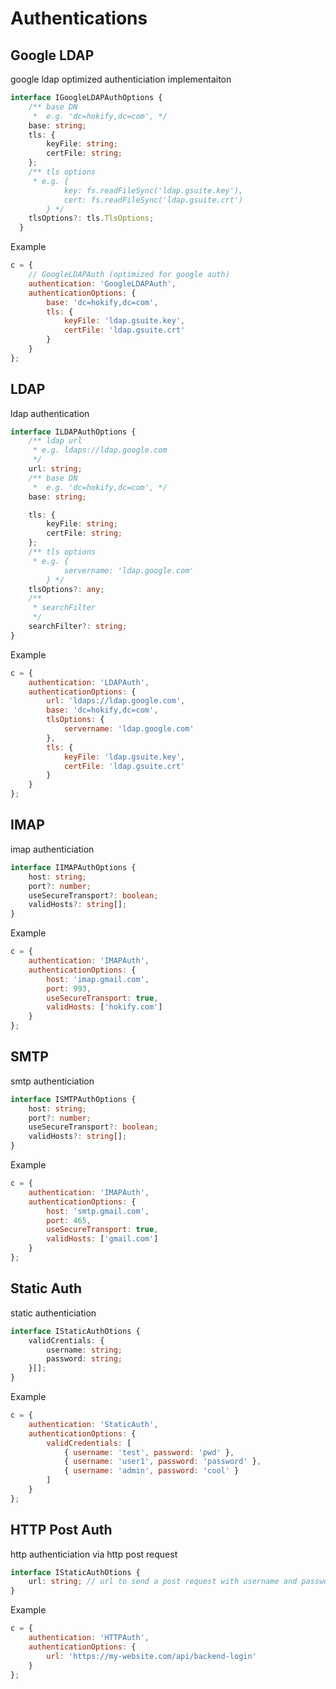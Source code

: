 # Authentications

## Google LDAP

google ldap optimized authenticiation implementaiton

```typescript
interface IGoogleLDAPAuthOptions {
    /** base DN
     *  e.g. 'dc=hokify,dc=com', */
    base: string;
    tls: {
        keyFile: string;
        certFile: string;
    };
    /** tls options
     * e.g. {
            key: fs.readFileSync('ldap.gsuite.key'),
            cert: fs.readFileSync('ldap.gsuite.crt')
        } */
    tlsOptions?: tls.TlsOptions;
  }
```

Example

```js
c = {
	// GoogleLDAPAuth (optimized for google auth)
	authentication: 'GoogleLDAPAuth',
	authenticationOptions: {
		base: 'dc=hokify,dc=com',
		tls: {
            keyFile: 'ldap.gsuite.key',
            certFile: 'ldap.gsuite.crt'
        }
	}
};
```

## LDAP

ldap authentication

```typescript
interface ILDAPAuthOptions {
	/** ldap url
	 * e.g. ldaps://ldap.google.com
	 */
	url: string;
	/** base DN
	 *  e.g. 'dc=hokify,dc=com', */
	base: string;

	tls: {
		keyFile: string;
		certFile: string;
	};
	/** tls options
	 * e.g. {
			servername: 'ldap.google.com'
		} */
	tlsOptions?: any;
	/**
	 * searchFilter
	 */
	searchFilter?: string;
}
```

Example

```js
c = {
	authentication: 'LDAPAuth',
	authenticationOptions: {
		url: 'ldaps://ldap.google.com',
		base: 'dc=hokify,dc=com',
        tlsOptions: {
            servername: 'ldap.google.com'
        },
        tls: {
            keyFile: 'ldap.gsuite.key',
            certFile: 'ldap.gsuite.crt'
        }
	}
};
```

## IMAP

imap authenticiation

```typescript
interface IIMAPAuthOptions {
	host: string;
	port?: number;
	useSecureTransport?: boolean;
	validHosts?: string[];
}
```

Example

```js
c = {
	authentication: 'IMAPAuth',
	authenticationOptions: {
		host: 'imap.gmail.com',
		port: 993,
		useSecureTransport: true,
		validHosts: ['hokify.com']
	}
};
```

## SMTP

smtp authenticiation

```typescript
interface ISMTPAuthOptions {
	host: string;
	port?: number;
	useSecureTransport?: boolean;
	validHosts?: string[];
}
```

Example

```js
c = {
	authentication: 'IMAPAuth',
	authenticationOptions: {
		host: 'smtp.gmail.com',
		port: 465,
		useSecureTransport: true,
		validHosts: ['gmail.com']
	}
};
```

## Static Auth

static authenticiation

```typescript
interface IStaticAuthOtions {
	validCrentials: {
		username: string;
		password: string;
	}[];
}
```

Example

```js
c = {
	authentication: 'StaticAuth',
	authenticationOptions: {
		validCredentials: [
			{ username: 'test', password: 'pwd' },
			{ username: 'user1', password: 'password' },
			{ username: 'admin', password: 'cool' }
		]
	}
};
```


## HTTP Post Auth

http authenticiation via http post request

```typescript
interface IStaticAuthOtions {
	url: string; // url to send a post request with username and password 
}
```

Example

```js
c = {
	authentication: 'HTTPAuth',
	authenticationOptions: {
		url: 'https://my-website.com/api/backend-login'
	}
};
```
